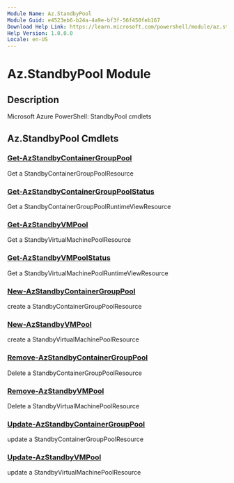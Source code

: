 ```yaml
---
Module Name: Az.StandbyPool
Module Guid: e4523eb6-b24a-4a9e-bf3f-56f450feb167
Download Help Link: https://learn.microsoft.com/powershell/module/az.standbypool
Help Version: 1.0.0.0
Locale: en-US
---
```


# Az.StandbyPool Module
## Description
Microsoft Azure PowerShell: StandbyPool cmdlets

## Az.StandbyPool Cmdlets
### [Get-AzStandbyContainerGroupPool](Get-AzStandbyContainerGroupPool.md)
Get a StandbyContainerGroupPoolResource

### [Get-AzStandbyContainerGroupPoolStatus](Get-AzStandbyContainerGroupPoolStatus.md)
Get a StandbyContainerGroupPoolRuntimeViewResource

### [Get-AzStandbyVMPool](Get-AzStandbyVMPool.md)
Get a StandbyVirtualMachinePoolResource

### [Get-AzStandbyVMPoolStatus](Get-AzStandbyVMPoolStatus.md)
Get a StandbyVirtualMachinePoolRuntimeViewResource

### [New-AzStandbyContainerGroupPool](New-AzStandbyContainerGroupPool.md)
create a StandbyContainerGroupPoolResource

### [New-AzStandbyVMPool](New-AzStandbyVMPool.md)
create a StandbyVirtualMachinePoolResource

### [Remove-AzStandbyContainerGroupPool](Remove-AzStandbyContainerGroupPool.md)
Delete a StandbyContainerGroupPoolResource

### [Remove-AzStandbyVMPool](Remove-AzStandbyVMPool.md)
Delete a StandbyVirtualMachinePoolResource

### [Update-AzStandbyContainerGroupPool](Update-AzStandbyContainerGroupPool.md)
update a StandbyContainerGroupPoolResource

### [Update-AzStandbyVMPool](Update-AzStandbyVMPool.md)
update a StandbyVirtualMachinePoolResource

